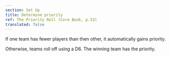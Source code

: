 ```yaml
---
section: Set Up
title: Determine priority
ref: The Priority Roll (Core Book, p.53)
translated: false
---
```


If one team has fewer players than then other, it automatically gains priority.

Otherwise, teams roll off using a D6. The winning team has the priority.